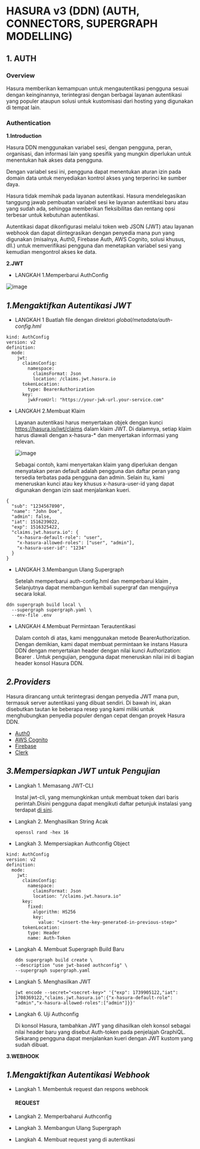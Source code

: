 # HASURA v3 (DDN) (AUTH, CONNECTORS, SUPERGRAPH MODELLING)


## 1. AUTH

### Overview

Hasura memberikan kemampuan untuk mengautentikasi pengguna sesuai dengan keinginannya, terintegrasi dengan berbagai layanan autentikasi yang populer ataupun solusi untuk kustomisasi dari hosting yang digunakan di tempat lain.
 

### Authentication

**1.Introduction**

Hasura DDN menggunakan variabel sesi, dengan pengguna, peran, organisasi, dan informasi lain yang spesifik yang mungkin diperlukan untuk menentukan hak akses data pengguna.

Dengan variabel sesi ini, pengguna dapat menentukan aturan izin pada domain data untuk menyediakan kontrol akses yang terperinci ke sumber daya.

Hasura tidak memihak pada layanan autentikasi. Hasura mendelegasikan tanggung jawab pembuatan variabel sesi ke layanan autentikasi baru atau yang sudah ada, sehingga memberikan fleksibilitas dan rentang opsi terbesar untuk kebutuhan autentikasi.

Autentikasi dapat dikonfigurasi melalui token web JSON (JWT) atau layanan webhook dan dapat diintegrasikan dengan penyedia mana pun yang digunakan (misalnya, Auth0, Firebase Auth, AWS Cognito, solusi khusus, dll.) untuk memverifikasi pengguna dan menetapkan variabel sesi yang kemudian mengontrol akses ke data.


**2.JWT**


* LANGKAH 1.Memperbarui AuthConfig

![image](https://github.com/user-attachments/assets/78162b32-11cb-47a6-8e7a-76d379c8034d)

## *1.Mengaktifkan Autentikasi JWT*

* LANGKAH 1 Buatlah file dengan direktori *global/metadata/auth-config.hml*

```
kind: AuthConfig
version: v2
definition:
  mode:
    jwt:
      claimsConfig:
        namespace:
          claimsFormat: Json
          location: /claims.jwt.hasura.io
      tokenLocation:
        type: BearerAuthorization
      key:
        jwkFromUrl: "https://your-jwk-url.your-service.com"
  ```

* LANGKAH 2.Membuat Klaim

  Layanan autentikasi harus menyertakan objek dengan kunci https://hasura.io/jwt/claims dalam klaim JWT. Di dalamnya, setiap klaim harus diawali dengan x-hasura-* dan        menyertakan informasi yang relevan.

  ![image](https://github.com/user-attachments/assets/0b6c8549-fd73-4b9c-8a7e-794f4a1eca30)

  Sebagai contoh, kami menyertakan klaim yang diperlukan dengan menyatakan peran default adalah pengguna dan daftar peran yang tersedia terbatas pada pengguna dan admin.     Selain itu, kami meneruskan kunci atau key khusus x-hasura-user-id yang dapat digunakan dengan izin saat menjalankan kueri.

```
{
  "sub": "1234567890",
  "name": "John Doe",
  "admin": false,
  "iat": 1516239022,
  "exp": 1516325422,
  "claims.jwt.hasura.io": {
    "x-hasura-default-role": "user",
    "x-hasura-allowed-roles": ["user", "admin"],
    "x-hasura-user-id": "1234"
  }
}
  ```

* LANGKAH 3.Membangun Ulang Supergraph

  Setelah memperbarui auth-config.hml dan memperbarui klaim , Selanjutnya dapat membangun kembali supergraf dan mengujinya secara lokal.


```
ddn supergraph build local \
  --supergraph supergraph.yaml \
  --env-file .env
```


* LANGKAH 4.Membuat Permintaan Terautentikasi

  Dalam contoh di atas, kami menggunakan metode BearerAuthorization. Dengan demikian, kami dapat membuat permintaan ke instans Hasura DDN dengan menyertakan header dengan nilai kunci Authorization: Bearer <our-encoded-token>. Untuk pengujian, pengguna dapat meneruskan nilai ini di bagian header konsol Hasura DDN.


## *2.Providers*

Hasura dirancang untuk terintegrasi dengan penyedia JWT mana pun, termasuk server autentikasi yang dibuat sendiri. Di bawah ini, akan disebutkan tautan ke beberapa resep yang kami miliki untuk menghubungkan penyedia populer dengan cepat dengan proyek Hasura DDN.


* [Auth0](https://hasura.io/docs/3.0/recipes/authentication/auth0)
* [AWS Cognito](https://hasura.io/docs/3.0/recipes/authentication/aws-cognito)
* [Firebase](https://hasura.io/docs/3.0/recipes/authentication/firebase)
* [Clerk](https://hasura.io/docs/3.0/recipes/authentication/clerk)


## *3.Mempersiapkan JWT untuk Pengujian*

* Langkah 1. Memasang JWT-CLI

  Instal jwt-cli, yang memungkinkan untuk membuat token dari baris perintah.Disini pengguna dapat mengikuti daftar petunjuk instalasi yang terdapat [di sini](https://github.com/mike-engel/jwt-cli?tab=readme-ov-file#installation).
  

* Langkah 2. Menghasilkan String Acak

   ```
   openssl rand -hex 16
   ```


* Langkah 3. Mempersiapkan Authconfig Object

```
kind: AuthConfig
version: v2
definition:
  mode:
    jwt:
      claimsConfig:
        namespace:
          claimsFormat: Json
          location: "/claims.jwt.hasura.io"
      key:
        fixed:
          algorithm: HS256
          key:
            value: "<insert-the-key-generated-in-previous-step>"
      tokenLocation:
        type: Header
        name: Auth-Token

  ```

* Langkah 4. Membuat Supergraph Build Baru

  ```
  ddn supergraph build create \
  --description "use jwt-based authconfig" \
  --supergraph supergraph.yaml
  ```

* Langkah 5. Menghasilkan JWT

  ```
  jwt encode --secret="<secret-key>" '{"exp": 1739905122,"iat": 1708369122,"claims.jwt.hasura.io":{"x-hasura-default-role": "admin","x-hasura-allowed-roles":["admin"]}}'
  ```

  
* Langkah 6. Uji Authconfig

  Di konsol Hasura, tambahkan JWT yang dihasilkan oleh konsol sebagai nilai header baru yang disebut Auth-token pada penjelajah GraphiQL. Sekarang pengguna dapat            menjalankan kueri dengan JWT kustom yang sudah dibuat.
  

**3.WEBHOOK**

## *1.Mengaktifkan Autentikasi Webhook*

* Langkah 1. Membentuk request dan respons webhook

  #### REQUEST
  
* Langkah 2. Memperbaharui Authconfig
* Langkah 3. Membangun Ulang Supergraph
* Langkah 4. Membuat request yang di autentikasi
